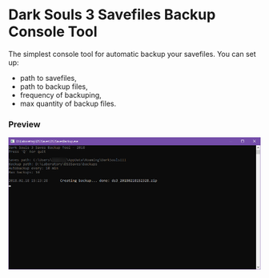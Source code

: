 # Dark Souls 3 Savefiles Backup Console Tool

The simplest console tool for automatic backup your savefiles.
You can set up:
- path to savefiles,
- path to backup files,
- frequency of backuping,
- max quantity of backup files.

### Preview
![Preview](/readme/preview.png)
